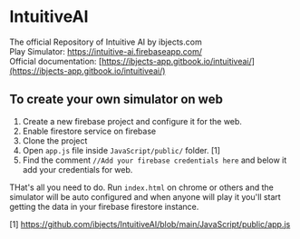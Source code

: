 # IntuitiveAI
The official Repository of Intuitive AI by ibjects.com <br />
Play Simulator: https://intuitive-ai.firebaseapp.com/ <br />
Official documentation: [https://ibjects-app.gitbook.io/intuitiveai/](https://ibjects-app.gitbook.io/intuitiveai/)

## To create your own simulator on web
1. Create a new firebase project and configure it for the web.
2. Enable firestore service on firebase
3. Clone the project
4. Open `app.js` file inside `JavaScript/public/` folder. [1]
5. Find the comment `//Add your firebase credentials here` and below it add your credentials for web.

THat's all you need to do. Run `index.html` on chrome or others and the simulator will be auto configured and when anyone will play it you'll start getting the data in your firebase firestore instance.


[1] https://github.com/ibjects/IntuitiveAI/blob/main/JavaScript/public/app.js
